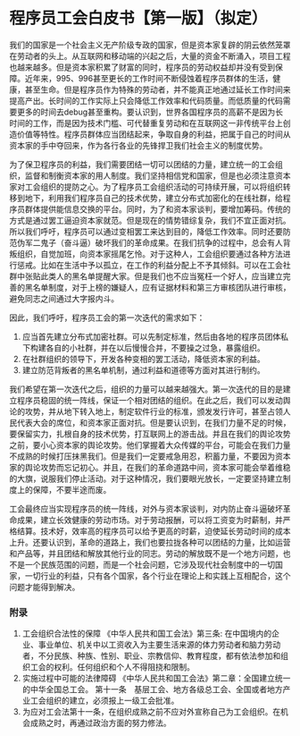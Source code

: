 # 程序员工会白皮书【第一版】（拟定）
我们的国家是一个社会主义无产阶级专政的国家，但是资本家复辟的阴云依然笼罩在劳动者的头上。从互联网和移动端的兴起之后，大量的资金不断涌入，项目工程也越来越多。但是资本家积累了财富的同时，程序员的劳动权益却并没有受到保障。近年来，995、996甚至更长的工作时间不断侵蚀着程序员群体的生活，健康，甚至生命。但是程序员作为特殊的劳动者，并不能真正地通过延长工作时间来提高产出。长时间的工作实际上只会降低工作效率和代码质量。而低质量的代码需要更多的时间去debug甚至重构。要认识到，世界各国程序员的高薪不是因为长时间的工作，而是因为技术门槛、可代替重复劳动和在互联网这一非传统平台上创造价值等特性。程序员群体应当团结起来，争取自身的利益，把属于自己的时间从资本家的手中夺回来，作为各行各业的先锋捍卫我们社会主义的制度优势。

为了保卫程序员的利益，我们需要团结一切可以团结的力量，建立统一的工会组织，监督和制衡资本家的用人制度。我们坚持相信党和国家，但是也必须注意资本家对工会组织的提防之心。为了程序员工会组织活动的可持续开展，可以将组织转移到地下，利用我们程序员自己的技术优势，建立分布式加密化的在线社群，给程序员群体提供能信息交换的平台。同时，为了和资本家谈判，要增加筹码。传统的方式是通过罢工逼迫资本家就范。但是现在的情势错综复杂，我们不宜正面对抗。所以我们呼吁，程序员可以通过变相罢工来达到目的，降低工作效率。同时还要防范伪军二鬼子（奋斗逼）破坏我们的革命成果。在我们抗争的过程中，总会有人背叛组织，自觉加班，向资本家摇尾乞怜。对于这种人，工会组织要通过各种方法进行惩戒。比如在生活中予以孤立，在工作的利益分配上不予其倾斜。可以在工会社群中张贴此类人的黑名单提醒大家。但是我们也不应当冤枉一个好人，应当建立完善的黑名单制度，对于上榜的嫌疑人，应有证据材料和第三方审核团队进行审核，避免同志之间通过大字报内斗。

因此，我们呼吁，程序员工会的第一次迭代的需求如下：
1. 应当首先建立分布式加密社群。可以先制定标准，然后由各地的程序员团体私下构建各自的小社群，并在以后慢慢合并，不要操之过急，暴露组织。
2. 在社群组织的领导下，开发各种变相的罢工活动，降低资本家的利益。
3. 建立防范背叛者的黑名单机制，通过利益和道德等方面对其进行制约。

我们希望在第一次迭代之后，组织的力量可以越来越强大。第一次迭代的目的是建立程序员稳固的统一阵线，保证一个相对团结的组织。在此之后，我们可以发动舆论的攻势，并从地下转入地上，制定软件行业的标准，颁发发行许可，甚至占领人民代表大会的席位，和资本家正面对抗。但是要认识到，在我们力量不足的时候，要保留实力，扎根自身的技术优势，打互联网上的游击战。并且在我们的舆论攻势之前，要小心资本家的舆论攻势。他们掌握着大众传媒的平台，可能会在我们力量不成熟的时候打压抹黑我们。但是我们一定要戒急用忍，积蓄力量，不要因为资本家的舆论攻势而忘记初心。并且，在我们的革命道路中间，资本家可能会举着维稳的大旗，说服我们停止活动。对于这种情况，我们要眼光放长，一定要坚持建立制度上的保障，不要半途而废。

工会最终应当实现程序员的统一阵线，对外与资本家谈判，对内防止奋斗逼破坏革命成果，建立长效健康的劳动市场。对于劳动报酬，可以将工资变为时薪制，并严格结算。技术好，效率高的程序员可以给予更高的时薪，迫使延长劳动时间的成本上升。还要认识到，革命的道路上，我们也要拉拢各种可以团结的力量，比如运营和产品等，并且团结和解放其他行业的同志。劳动的解放既不是一个地方问题，也不是一个民族范围的问题，而是一个社会问题，它涉及现代社会制度中的一切国家，一切行业的利益，只有各个国家，各个行业在理论上和实践上互相配合，这个问题才能得到解决。

### 附录
1. 工会组织合法性的保障
《中华人民共和国工会法》第三条: 在中国境内的企业、事业单位、机关中以工资收入为主要生活来源的体力劳动者和脑力劳动者，不分民族、种族、性别、职业、宗教信仰、教育程度，都有依法参加和组织工会的权利。任何组织和个人不得阻挠和限制。
2. 实施过程中可能的法律障碍
《中华人民共和国工会法》第二章：全国建立统一的中华全国总工会。
第十一条　基层工会、地方各级总工会、全国或者地方产业工会组织的建立，必须报上一级工会批准。
3. 为应对工会法第十一条，在组织成熟之前不应对外宣称自己为工会组织。在机会成熟之时，再通过政治方面的努力修法。
